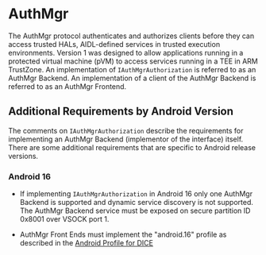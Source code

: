 # AuthMgr

The AuthMgr protocol authenticates and authorizes clients before they can
access trusted HALs, AIDL-defined services in trusted execution environments.
Version 1 was designed to allow applications running in a protected virtual
machine (pVM) to access services running in a TEE in ARM TrustZone. An
implementation of `IAuthMgrAuthorization` is referred to as an AuthMgr Backend.
An implementation of a client of the AuthMgr Backend is referred to as an
AuthMgr Frontend.


## Additional Requirements by Android Version

The comments on `IAuthMgrAuthorization` describe the requirements for implementing
an AuthMgr Backend (implementor of the interface) itself. There are some additional
requirements that are specific to Android release versions.

### Android 16
- If implementing `IAuthMgrAuthorization` in Android 16 only one AuthMgr Backend is
supported and dynamic service discovery is not supported. The AuthMgr Backend
service must be exposed on secure partition ID 0x8001 over VSOCK port 1.

- AuthMgr Front Ends must implement the "android.16" profile as described in the
[Android Profile for DICE](https://pigweed.googlesource.com/open-dice/+/HEAD/docs/android.md#versions)